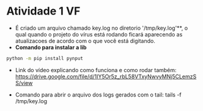 # Atividade 1 VF

- É criado um arquivo chamado key.log no diretorio '/tmp/key.log'\*\*, o qual quando o projeto do vírus está rodando ficará aparecendo as atualizacoes de acordo com o que você está digitando.
- **Comando para instalar a lib**

```bash
python -m pip install pynput
```

- Link do vídeo explicando como funciona e como rodar também: https://drive.google.com/file/d/1IY5Or5z_rbL58VTxyNwvyMNj5CLemzSS/view

- Comando para abrir o arquivo dos logs gerados com o tail: tails -f /tmp/key.log
